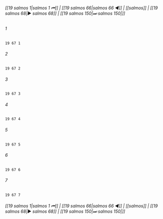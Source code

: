 
###### [[19 salmos 1|salmos 1 ⏮]] | [[19 salmos 66|salmos 66 ◀]] | [[salmos]] | [[19 salmos 68|▶ salmos 68]] | [[19 salmos 150|⏭ salmos 150|]]

###### 1
``` verse
19 67 1 
```
###### 2
``` verse
19 67 2 
```
###### 3
``` verse
19 67 3 
```
###### 4
``` verse
19 67 4 
```
###### 5
``` verse
19 67 5 
```
###### 6
``` verse
19 67 6 
```
###### 7
``` verse
19 67 7 
```

###### [[19 salmos 1|salmos 1 ⏮]] | [[19 salmos 66|salmos 66 ◀]] | [[salmos]] | [[19 salmos 68|▶ salmos 68]] | [[19 salmos 150|⏭ salmos 150|]]

